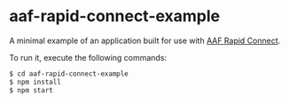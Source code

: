 # aaf-rapid-connect-example

A minimal example of an application built for use with [AAF Rapid Connect](https://rapid.aaf.edu.au).

To run it, execute the following commands:

```bash
$ cd aaf-rapid-connect-example
$ npm install
$ npm start
```
